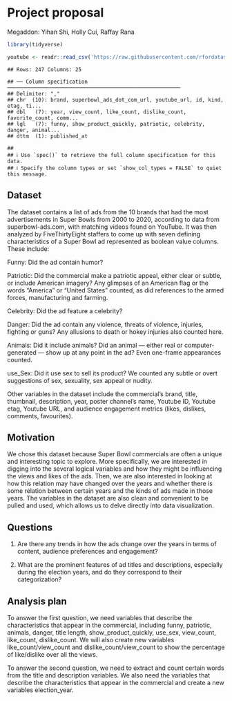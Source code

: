 Project proposal
================
Megaddon: Yihan Shi, Holly Cui, Raffay Rana

``` r
library(tidyverse)
```

``` r
youtube <- readr::read_csv('https://raw.githubusercontent.com/rfordatascience/tidytuesday/master/data/2021/2021-03-02/youtube.csv')
```

    ## Rows: 247 Columns: 25

    ## ── Column specification ────────────────────────────────────────────────────────
    ## Delimiter: ","
    ## chr  (10): brand, superbowl_ads_dot_com_url, youtube_url, id, kind, etag, ti...
    ## dbl   (7): year, view_count, like_count, dislike_count, favorite_count, comm...
    ## lgl   (7): funny, show_product_quickly, patriotic, celebrity, danger, animal...
    ## dttm  (1): published_at

    ## 
    ## ℹ Use `spec()` to retrieve the full column specification for this data.
    ## ℹ Specify the column types or set `show_col_types = FALSE` to quiet this message.

## Dataset

The dataset contains a list of ads from the 10 brands that had the most
advertisements in Super Bowls from 2000 to 2020, according to data from
superbowl-ads.com, with matching videos found on YouTube. It was then
analyzed by FiveThirtyEight staffers to come up with seven defining
characteristics of a Super Bowl ad represented as boolean value columns.
These include:

Funny: Did the ad contain humor?

Patriotic: Did the commercial make a patriotic appeal, either clear or
subtle, or include American imagery? Any glimpses of an American flag or
the words “America” or “United States” counted, as did references to the
armed forces, manufacturing and farming.

Celebrity: Did the ad feature a celebrity?

Danger: Did the ad contain any violence, threats of violence, injuries,
fighting or guns? Any allusions to death or hokey injuries also counted
here.

Animals: Did it include animals? Did an animal — either real or
computer-generated — show up at any point in the ad? Even one-frame
appearances counted.

use\_Sex: Did it use sex to sell its product? We counted any subtle or
overt suggestions of sex, sexuality, sex appeal or nudity.

Other variables in the dataset include the commercial’s brand, title,
thumbnail, description, year, poster channel’s name, Youtube ID, Youtube
etag, Youtube URL, and audience engagement metrics (likes, dislikes,
comments, favourites).

## Motivation

We chose this dataset because Super Bowl commercials are often a unique
and interesting topic to explore. More specifically, we are interested
in digging into the several logical variables and how they might be
influencing the views and likes of the ads. Then, we are also interested
in looking at how this relation may have changed over the years and
whether there is some relation between certain years and the kinds of
ads made in those years. The variables in the dataset are also clean and
convenient to be pulled and used, which allows us to delve directly into
data visualization.

## Questions

1.  Are there any trends in how the ads change over the years in terms
    of content, audience preferences and engagement?

2.  What are the prominent features of ad titles and descriptions,
    especially during the election years, and do they correspond to
    their categorization?

## Analysis plan

To answer the first question, we need variables that describe the
characteristics that appear in the commercial, including funny,
patriotic, animals, danger, title length, show\_product\_quickly,
use\_sex, view\_count, like\_count, dislike\_count. We will also create
new variables like\_count/view\_count and dislike\_count/view\_count to
show the percentage of like/dislike over all the views.

To answer the second question, we need to extract and count certain
words from the title and description variables. We also need the
variables that describe the characteristics that appear in the
commercial and create a new variables election\_year.
